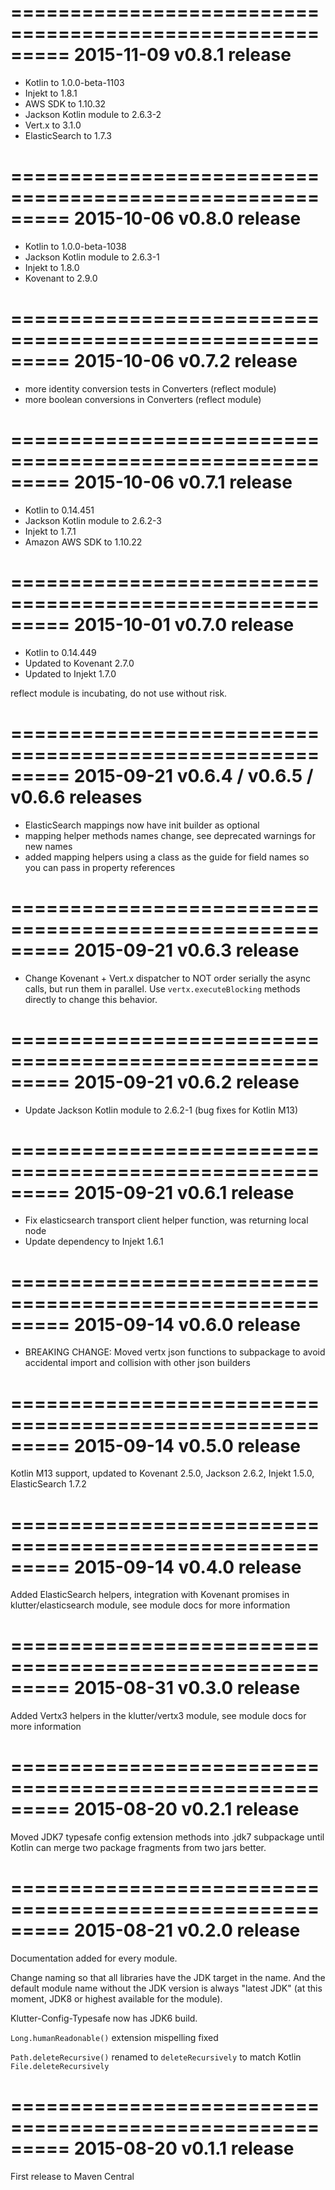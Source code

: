 =========================================================
2015-11-09 v0.8.1 release
=========================================================

* Kotlin to 1.0.0-beta-1103
* Injekt to 1.8.1
* AWS SDK to 1.10.32
* Jackson Kotlin module to 2.6.3-2
* Vert.x to 3.1.0
* ElasticSearch to 1.7.3

=========================================================
2015-10-06 v0.8.0 release
=========================================================

* Kotlin to 1.0.0-beta-1038
* Jackson Kotlin module to 2.6.3-1
* Injekt to 1.8.0
* Kovenant to 2.9.0

=========================================================
2015-10-06 v0.7.2 release
=========================================================

* more identity conversion tests in Converters (reflect module)
* more boolean conversions in Converters (reflect module)

=========================================================
2015-10-06 v0.7.1 release
=========================================================

* Kotlin to 0.14.451
* Jackson Kotlin module to 2.6.2-3
* Injekt to 1.7.1
* Amazon AWS SDK to 1.10.22

=========================================================
2015-10-01 v0.7.0 release
=========================================================

* Kotlin to 0.14.449
* Updated to Kovenant 2.7.0
* Updated to Injekt 1.7.0

reflect module is incubating, do not use without risk.

=========================================================
2015-09-21 v0.6.4 / v0.6.5 / v0.6.6 releases
=========================================================

* ElasticSearch mappings now have init builder as optional
* mapping helper methods names change, see deprecated warnings for new names
* added mapping helpers using a class as the guide for field names so you can pass in property references

=========================================================
2015-09-21 v0.6.3 release
=========================================================

* Change Kovenant + Vert.x dispatcher to NOT order serially the async calls, but run them in parallel.  Use `vertx.executeBlocking` methods directly to change this behavior.

=========================================================
2015-09-21 v0.6.2 release
=========================================================

* Update Jackson Kotlin module to 2.6.2-1  (bug fixes for Kotlin M13)

=========================================================
2015-09-21 v0.6.1 release
=========================================================

* Fix elasticsearch transport client helper function, was returning local node
* Update dependency to Injekt 1.6.1

=========================================================
2015-09-14 v0.6.0 release
=========================================================

* BREAKING CHANGE: Moved vertx json functions to subpackage to avoid accidental import and collision with other json builders

=========================================================
2015-09-14 v0.5.0 release
=========================================================

Kotlin M13 support, updated to Kovenant 2.5.0, Jackson 2.6.2, Injekt 1.5.0, ElasticSearch 1.7.2

=========================================================
2015-09-14 v0.4.0 release
=========================================================

Added ElasticSearch helpers, integration with Kovenant promises in klutter/elasticsearch module, see module docs for more information

=========================================================
2015-08-31 v0.3.0 release
=========================================================

Added Vertx3 helpers in the klutter/vertx3 module, see module docs for more information

=========================================================
2015-08-20 v0.2.1 release
=========================================================

Moved JDK7 typesafe config extension methods into .jdk7 subpackage until Kotlin can merge
two package fragments from two jars better.

=========================================================
2015-08-21 v0.2.0 release
=========================================================

Documentation added for every module.

Change naming so that all libraries have the JDK target in the name.  And the default module name
without the JDK version is always "latest JDK" (at this moment, JDK8 or highest available for the module).

Klutter-Config-Typesafe now has JDK6 build.

`Long.humanReadonable()` extension mispelling fixed

`Path.deleteRecursive()` renamed to `deleteRecursively` to match Kotlin `File.deleteRecursively`


=========================================================
2015-08-20 v0.1.1 release
=========================================================

First release to Maven Central

